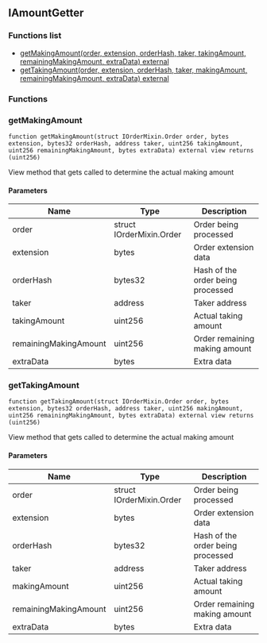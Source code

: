 
## IAmountGetter

### Functions list
- [getMakingAmount(order, extension, orderHash, taker, takingAmount, remainingMakingAmount, extraData) external](#getmakingamount)
- [getTakingAmount(order, extension, orderHash, taker, makingAmount, remainingMakingAmount, extraData) external](#gettakingamount)

### Functions
### getMakingAmount

```solidity
function getMakingAmount(struct IOrderMixin.Order order, bytes extension, bytes32 orderHash, address taker, uint256 takingAmount, uint256 remainingMakingAmount, bytes extraData) external view returns (uint256)
```
View method that gets called to determine the actual making amount

#### Parameters

| Name | Type | Description |
| ---- | ---- | ----------- |
| order | struct IOrderMixin.Order | Order being processed |
| extension | bytes | Order extension data |
| orderHash | bytes32 | Hash of the order being processed |
| taker | address | Taker address |
| takingAmount | uint256 | Actual taking amount |
| remainingMakingAmount | uint256 | Order remaining making amount |
| extraData | bytes | Extra data |

### getTakingAmount

```solidity
function getTakingAmount(struct IOrderMixin.Order order, bytes extension, bytes32 orderHash, address taker, uint256 makingAmount, uint256 remainingMakingAmount, bytes extraData) external view returns (uint256)
```
View method that gets called to determine the actual making amount

#### Parameters

| Name | Type | Description |
| ---- | ---- | ----------- |
| order | struct IOrderMixin.Order | Order being processed |
| extension | bytes | Order extension data |
| orderHash | bytes32 | Hash of the order being processed |
| taker | address | Taker address |
| makingAmount | uint256 | Actual taking amount |
| remainingMakingAmount | uint256 | Order remaining making amount |
| extraData | bytes | Extra data |

